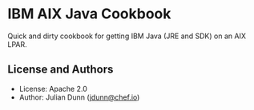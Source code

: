 IBM AIX Java Cookbook
=====================

Quick and dirty cookbook for getting IBM Java (JRE and SDK) on an AIX LPAR.

License and Authors
-------------------

* License: Apache 2.0
* Author: Julian Dunn (<jdunn@chef.io>)
